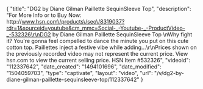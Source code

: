 {
    "title": "DG2 by Diane Gilman Paillette SequinSleeve Top",
    "description": "For More Info or to Buy Now: http:\/\/www.hsn.com\/products\/seo\/8319037?rdr=1&sourceid=youtube&cm_mmc=Social-_-Youtube-_-ProductVideo-_-532326\r\nDG2 by Diane Gilman Paillette SequinSleeve Top \nWhy fight it? You're gonna feel compelled to dance the minute you put on this cute cotton top. Paillettes inject a festive vibe while adding...\r\nPrices shown on the previously recorded video may not represent the current price.  View hsn.com to view the current selling price. HSN Item #532326",
    "videoid": "112337642",
    "date_created": "1494101696",
    "date_modified": "1504059703",
    "type": "captivate",
    "layout": "video",
    "url": "\/v\/dg2-by-diane-gilman-paillette-sequinsleeve-top\/112337642"
}